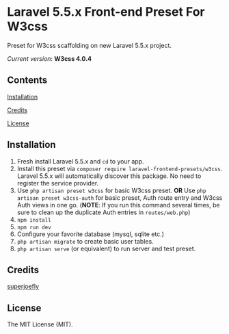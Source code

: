 # Laravel 5.5.x Front-end Preset For W3css

Preset for W3css scaffolding on new Laravel 5.5.x project.

*Current version*: **W3css 4.0.4**

## Contents

[Installation](#installation)

[Credits](#credits)

[License](#license)

## Installation

1. Fresh install Laravel 5.5.x and `cd` to your app.
2. Install this preset via `composer require laravel-frontend-presets/w3css`. Laravel 5.5.x will automatically discover this package. No need to register the service provider.
3. Use `php artisan preset w3css` for basic W3css preset. **OR** Use `php artisan preset w3css-auth` for basic preset, Auth route entry and W3css Auth views in one go. (**NOTE**: If you run this command several times, be sure to clean up the duplicate Auth entries in `routes/web.php`)
4. `npm install`
5. `npm run dev`
6. Configure your favorite database (mysql, sqlite etc.)
7. `php artisan migrate` to create basic user tables.
8. `php artisan serve` (or equivalent) to run server and test preset.

## Credits

[superjoefly](https://github.com/superjoefly)

## License

The MIT License (MIT).

